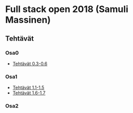 # Full stack open 2018 (Samuli Massinen)

## Tehtävät

### Osa0

- [Tehtävät 0.3-0.6](https://github.com/smassine/fullstackopen/tree/master/laskarit/osa0)

### Osa1

- [Tehtävät 1.1-1.5](https://github.com/smassine/fullstackopen/blob/master/laskarit/osa1/1.1-1.5/src/index.js)
- [Tehtävät 1.6-1.7](https://github.com/smassine/fullstackopen/blob/master/laskarit/osa1/unicafe/src/index.js)

### Osa2
